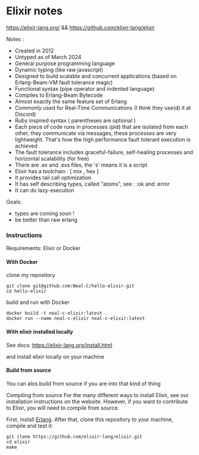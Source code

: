 # Elixir notes

https://elixir-lang.org/ && https://github.com/elixir-lang/elixir

Notes :

- Created in 2012
- Untyped as of March 2024
- General purpose programming language
- Dynamic typing (like raw javascript)
- Designed to build scalable and concurrent applications (based on Erlang-Beam-VM fault tolerance magic)
- Functional syntax (pipe operator and indented language)
- Compiles to Erlang-Beam Bytecode
- Almost exactly the same feature set of Erlang
- Commonly used for Real-Time Communications (I think they use(d) it at Discord)
- Ruby inspired syntax ( parentheses are optional )
- Each piece of code runs in processes (pid) that are isolated from each other, they communicate via messages, these processes are very lightweight. That's how the high performance fault tolerant execution is achieved
- The fault tolerance includes graceful-failure, self-healing processes and horizontal scalability (for free)
- There are .ex and .exs files, the 's' means it is a script
- Elixir has a toolchain : [ mix , hex ]
- It provides tail call optimization
- It has self describing types, called "atoms", see : :ok and :error
- It can do lazy-execution

Goals:

- types are coming soon !
- be better than raw erlang

### Instructions

Requirements: Elixir or Docker

#### With Docker

clone my repository

```shell
git clone git@github.com:Neal-C/hello-elixir.git
cd hello-elixir
```

build and run with Docker

```shell
docker build -t neal-c-elixir:latest .
docker run --name neal-c-elixir neal-c-elixir:latest
```

#### With elixir installed locally

See docs: https://elixir-lang.org/install.html

and install elixir locally on your machine

#### Build from source

You can alos build from source if you are into that kind of thing

Compiling from source
For the many different ways to install Elixir, see our installation instructions on the website. However, if you want to contribute to Elixir, you will need to compile from source.

First, install [Erlang](https://elixir-lang.org/install.html#installing-erlang). After that, clone this repository to your machine, compile and test it:

```shell
git clone https://github.com/elixir-lang/elixir.git
cd elixir
make
```
